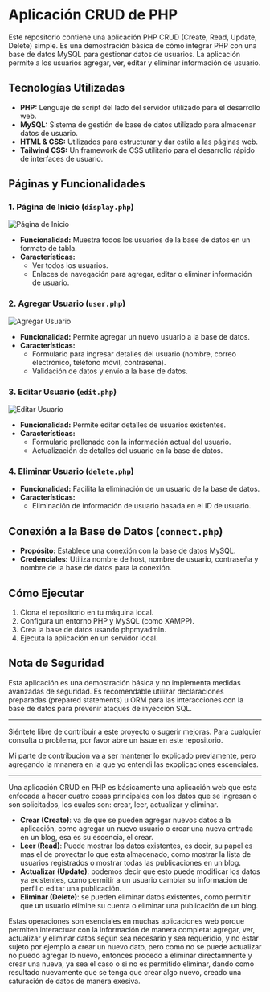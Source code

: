 
# Aplicación CRUD de PHP

Este repositorio contiene una aplicación PHP CRUD (Create, Read, Update, Delete) simple. Es una demostración básica de cómo integrar PHP con una base de datos MySQL para gestionar datos de usuarios. La aplicación permite a los usuarios agregar, ver, editar y eliminar información de usuario.

## Tecnologías Utilizadas

- **PHP:** Lenguaje de script del lado del servidor utilizado para el desarrollo web.
- **MySQL:** Sistema de gestión de base de datos utilizado para almacenar datos de usuario.
- **HTML & CSS:** Utilizados para estructurar y dar estilo a las páginas web.
- **Tailwind CSS:** Un framework de CSS utilitario para el desarrollo rápido de interfaces de usuario.

## Páginas y Funcionalidades

### 1. Página de Inicio (`display.php`)

![Página de Inicio](images/display.png)

- **Funcionalidad:** Muestra todos los usuarios de la base de datos en un formato de tabla.
- **Características:** 
  - Ver todos los usuarios.
  - Enlaces de navegación para agregar, editar o eliminar información de usuario.

### 2. Agregar Usuario (`user.php`)

![Agregar Usuario](images/add.png)

- **Funcionalidad:** Permite agregar un nuevo usuario a la base de datos.
- **Características:** 
  - Formulario para ingresar detalles del usuario (nombre, correo electrónico, teléfono móvil, contraseña).
  - Validación de datos y envío a la base de datos.

### 3. Editar Usuario (`edit.php`)

![Editar Usuario](images/edit.png)

- **Funcionalidad:** Permite editar detalles de usuarios existentes.
- **Características:** 
  - Formulario prellenado con la información actual del usuario.
  - Actualización de detalles del usuario en la base de datos.

### 4. Eliminar Usuario (`delete.php`)

- **Funcionalidad:** Facilita la eliminación de un usuario de la base de datos.
- **Características:** 
  - Eliminación de información de usuario basada en el ID de usuario.

## Conexión a la Base de Datos (`connect.php`)

- **Propósito:** Establece una conexión con la base de datos MySQL.
- **Credenciales:** Utiliza nombre de host, nombre de usuario, contraseña y nombre de la base de datos para la conexión.

## Cómo Ejecutar

1. Clona el repositorio en tu máquina local.
2. Configura un entorno PHP y MySQL (como XAMPP).
3. Crea la base de datos usando phpmyadmin.
4. Ejecuta la aplicación en un servidor local.

## Nota de Seguridad

Esta aplicación es una demostración básica y no implementa medidas avanzadas de seguridad. Es recomendable utilizar declaraciones preparadas (prepared statements) u ORM para las interacciones con la base de datos para prevenir ataques de inyección SQL.

---

Siéntete libre de contribuir a este proyecto o sugerir mejoras. Para cualquier consulta o problema, por favor abre un issue en este repositorio.

Mi parte de contribución va a ser mantener lo explicado previamente, pero agregando la mnanera en la que yo entendi las expplicaciones escenciales. 

---
Una aplicación CRUD en PHP es básicamente una aplicación web que esta enfocada a hacer cuatro cosas principales con los datos que se ingresan o son solicitados, los cuales son: crear, leer, actualizar y eliminar. 


- **Crear (Create)**: va de que se pueden agregar nuevos datos a la aplicación, como agregar un nuevo usuario o crear una nueva entrada en un blog, esa es su escencia, el crear. 
- **Leer (Read)**: Puede mostrar los datos existentes, es decir, su papel es mas el de proyectar lo que esta almacenado, como mostrar la lista de usuarios registrados o mostrar todas las publicaciones en un blog.
- **Actualizar (Update)**: podemos decir que esto puede modificar los datos ya existentes, como permitir a un usuario cambiar su información de perfil o editar una publicación.
- **Eliminar (Delete)**: se pueden eliminar datos existentes, como permitir que un usuario elimine su cuenta o eliminar una publicación de un blog.

Estas operaciones son esenciales en muchas aplicaciones web porque permiten interactuar con la información de manera completa: agregar, ver, actualizar y eliminar datos según sea necesario y sea requeridio, y no estar sujeto por ejemplo a crear un nuevo dato, pero como no se puede actualizar no puedo agregar lo nuevo, entonces procedo a eliminar directamnente y crear una nueva, ya sea el caso o si no es permitido eliminar, dando como resultado nuevamente que se tenga que crear algo nuevo, creado una saturación de datos de manera exesiva. 

